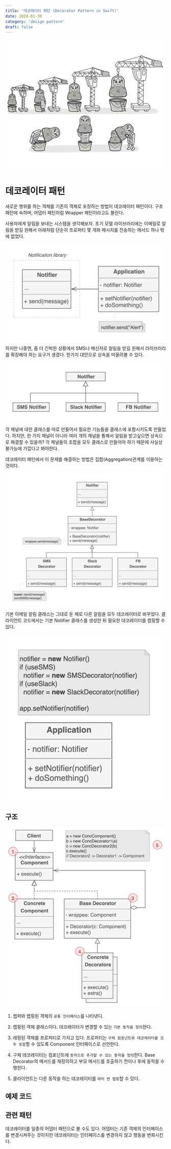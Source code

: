 ```yaml
---
title: '데코레이터 패턴 (Decorator Pattern in Swift)'
date: 2020-01-30
category: 'design pattern'
draft: false
---
```


![](./images/decorator-pattern-1.png)

# 데코레이터 패턴

새로운 행위를 하는 객체를 기존의 객체로 포장하는 방법이 데코레이터 패턴이다. 구조 패턴에 속하며, 어댑터 패턴처럼 Wrapper 패턴이라고도 불린다.

사용자에게 알림을 보내는 시스템을 생각해보자. 초기 모델 라이브러리에는 이메일로 알림을 받길 원해서 아래처럼 단순히 프로퍼티 몇 개와 메시지를 전송하는 메서드 하나 밖에 없었다.

![](./images/decorator-pattern-2.png)

하지만 나중엔, 좀 더 긴박한 상황에서 SMS나 메신저로 알림을 받길 원해서 라이브러리를 확장해야 하는 요구가 생겼다. 한가지 대안으로 상속을 떠올려볼 수 있다.

![](./images/decorator-pattern-3.png)

각 채널에 대한 클래스를 따로 만들어서 필요한 기능들을 클래스에 포함시키도록 만들었다. 하지만, 한 가지 채널이 아니라 여러 개의 채널을 통해서 알림을 받고싶으면 상속으로 해결할 수 있을까? 각 채널들의 조합을 모두 클래스로 만들어야 하기 때문에 사실상 불가능에 가깝다고 봐야한다.

데코레이터 패턴에서 이 문제를 해결하는 방법은 집합(Aggregation)관계를 이용하는 것이다.

![](./images/decorator-pattern-4.png)

기본 이메일 알림 클래스는 그대로 둔 채로 다른 알림을 모두 데코레이터로 바꾸었다. 클라이언트 코드에서는 기본 Notifier 클래스를 생성한 뒤 필요한 데코레이터를 랩핑할 수 있다. 

![](./images/decorator-pattern-5.png)

## 구조

![](./images/decorator-pattern-6.png)

1. 랩퍼와 랩핑된 객체의 `공통 인터페이스`를 나타낸다.

2. 랩핑된 객체 클래스이다. 데코레이터가 변경할 수 있는 `기본 동작을 정의`한다.

3. 래핑된 객체를 프로퍼티로 가지고 있다. 프로퍼티는 `구체 컴포넌트와 데코레이터를 모두 포함`할 수 있도록 Component 인터페이스로 선언한다.

4. 구체 데코레이터는 컴포넌트에 `동적으로 추가할 수 있는 동작을 정의`한다. Base Decorator의 메서드를 재정의하고 부모 메서드를 호출하기 전이나 후에 동작을 수행한다.

5. 클라이언트는 다른 동작을 하는 데코레이터를 `여러 번 랩핑`할 수 있다.

## 예제 코드

## 관련 패턴

데코레이터를 일종의 어댑터 패턴으로 볼 수도 있다. 어댑터는 기존 객체의 인터페이스를 변경시켜주는 것이지만 데코레이터는 인터페이스를 변경하지 않고 행동을 변화시킨다.
